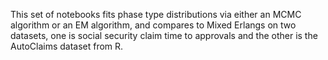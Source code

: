 This set of notebooks fits phase type distributions via either an MCMC algorithm or an EM algorithm, and compares to Mixed Erlangs on two datasets, one is social security claim time to approvals and the other is the AutoClaims dataset from R.
